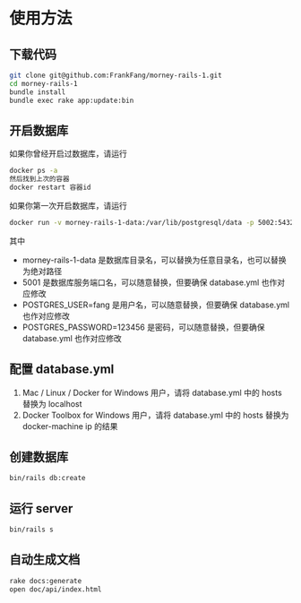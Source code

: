 # 使用方法

## 下载代码

```bash
git clone git@github.com:FrankFang/morney-rails-1.git
cd morney-rails-1
bundle install
bundle exec rake app:update:bin
```

## 开启数据库

如果你曾经开启过数据库，请运行

```bash
docker ps -a 
然后找到上次的容器
docker restart 容器id
```

如果你第一次开启数据库，请运行

```bash 
docker run -v morney-rails-1-data:/var/lib/postgresql/data -p 5002:5432 -e POSTGRES_USER=fang -e POSTGRES_PASSWORD=123456  -d postgres:12.2
```
其中 

* morney-rails-1-data 是数据库目录名，可以替换为任意目录名，也可以替换为绝对路径
* 5001 是数据库服务端口名，可以随意替换，但要确保 database.yml 也作对应修改
* POSTGRES_USER=fang 是用户名，可以随意替换，但要确保 database.yml 也作对应修改
* POSTGRES_PASSWORD=123456 是密码，可以随意替换，但要确保 database.yml 也作对应修改

## 配置 database.yml

1. Mac / Linux / Docker for Windows 用户，请将 database.yml 中的 hosts 替换为 localhost 
2. Docker Toolbox for Windows 用户，请将 database.yml 中的 hosts 替换为 docker-machine ip 的结果

## 创建数据库

```bash
bin/rails db:create
```

## 运行 server

```bash
bin/rails s
```
## 自动生成文档
```bash
rake docs:generate
open doc/api/index.html
```
